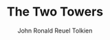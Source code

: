 ---
tag: 📚Book
title: "The Two Towers"
author: [John Ronald Reuel Tolkien]
category: [Fiction]
isbn: 0618574956 9780618574957
cover: http://books.google.com/books/content?id=wpCBdbLSmLcC&printsec=frontcover&img=1&zoom=1&source=gbs_api
status: unread
Location: Physical
alias: Template
---